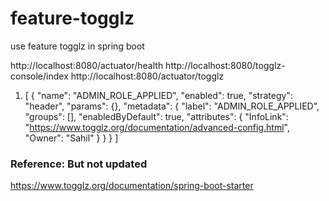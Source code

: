 # feature-togglz
use feature togglz in spring boot

http://localhost:8080/actuator/health
http://localhost:8080/togglz-console/index
http://localhost:8080/actuator/togglz
1.  [
    {
    "name": "ADMIN_ROLE_APPLIED",
    "enabled": true,
    "strategy": "header",
    "params": {},
    "metadata": {
    "label": "ADMIN_ROLE_APPLIED",
    "groups": [],
    "enabledByDefault": true,
    "attributes": {
    "InfoLink": "https://www.togglz.org/documentation/advanced-config.html",
    "Owner": "Sahil"
    }
    }
    }
    ]

### Reference: But not updated
https://www.togglz.org/documentation/spring-boot-starter


